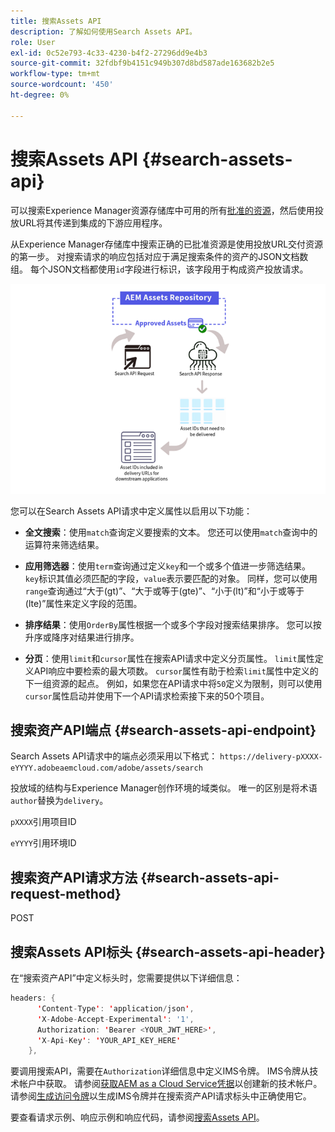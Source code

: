 ```yaml
---
title: 搜索Assets API
description: 了解如何使用Search Assets API。
role: User
exl-id: 0c52e793-4c33-4230-b4f2-27296dd9e4b3
source-git-commit: 32fdbf9b4151c949b307d8bd587ade163682b2e5
workflow-type: tm+mt
source-wordcount: '450'
ht-degree: 0%

---
```


# 搜索Assets API {#search-assets-api}

可以搜索Experience Manager资源存储库中可用的所有[批准的资源](approve-assets.md)，然后使用投放URL将其传递到集成的下游应用程序。

从Experience Manager存储库中搜索正确的已批准资源是使用投放URL交付资源的第一步。 对搜索请求的响应包括对应于满足搜索条件的资产的JSON文档数组。 每个JSON文档都使用`id`字段进行标识，该字段用于构成资产投放请求。

![直接二进制上传协议概述](assets/search-assets-api-overview.png)

您可以在Search Assets API请求中定义属性以启用以下功能：

* **全文搜索**：使用`match`查询定义要搜索的文本。  您还可以使用`match`查询中的运算符来筛选结果。

* **应用筛选器**：使用`term`查询通过定义`key`和一个或多个值进一步筛选结果。 `key`标识其值必须匹配的字段，`value`表示要匹配的对象。 同样，您可以使用`range`查询通过“大于(gt)”、“大于或等于(gte)”、“小于(lt)”和“小于或等于(lte)”属性来定义字段的范围。

* **排序结果**：使用`OrderBy`属性根据一个或多个字段对搜索结果排序。 您可以按升序或降序对结果进行排序。

* **分页**：使用`limit`和`cursor`属性在搜索API请求中定义分页属性。 `limit`属性定义API响应中要检索的最大项数。 `cursor`属性有助于检索`limit`属性中定义的下一组资源的起点。 例如，如果您在API请求中将`50`定义为限制，则可以使用`cursor`属性启动并使用下一个API请求检索接下来的50个项目。

## 搜索资产API端点 {#search-assets-api-endpoint}

Search Assets API请求中的端点必须采用以下格式：
`https://delivery-pXXXX-eYYYY.adobeaemcloud.com/adobe/assets/search`

投放域的结构与Experience Manager创作环境的域类似。 唯一的区别是将术语`author`替换为`delivery`。

`pXXXX`引用项目ID

`eYYYY`引用环境ID

## 搜索资产API请求方法 {#search-assets-api-request-method}

POST

## 搜索Assets API标头 {#search-assets-api-header}

在“搜索资产API”中定义标头时，您需要提供以下详细信息：

```java
headers: {
      'Content-Type': 'application/json',
      'X-Adobe-Accept-Experimental': '1',
      Authorization: 'Bearer <YOUR_JWT_HERE>',
      'X-Api-Key': 'YOUR_API_KEY_HERE'
    },
```

要调用搜索API，需要在`Authorization`详细信息中定义IMS令牌。 IMS令牌从技术帐户中获取。 请参阅[获取AEM as a Cloud Service凭据](https://experienceleague.adobe.com/docs/experience-manager-cloud-service/content/implementing/developing/generating-access-tokens-for-server-side-apis.html?lang=en#fetch-the-aem-as-a-cloud-service-credentials)以创建新的技术帐户。 请参阅[生成访问令牌](https://experienceleague.adobe.com/docs/experience-manager-cloud-service/content/implementing/developing/generating-access-tokens-for-server-side-apis.html?lang=en#generating-the-access-token)以生成IMS令牌并在搜索资产API请求标头中正确使用它。

要查看请求示例、响应示例和响应代码，请参阅[搜索Assets API](https://adobe-aem-assets-delivery-experimental.redoc.ly/#operation/search)。
